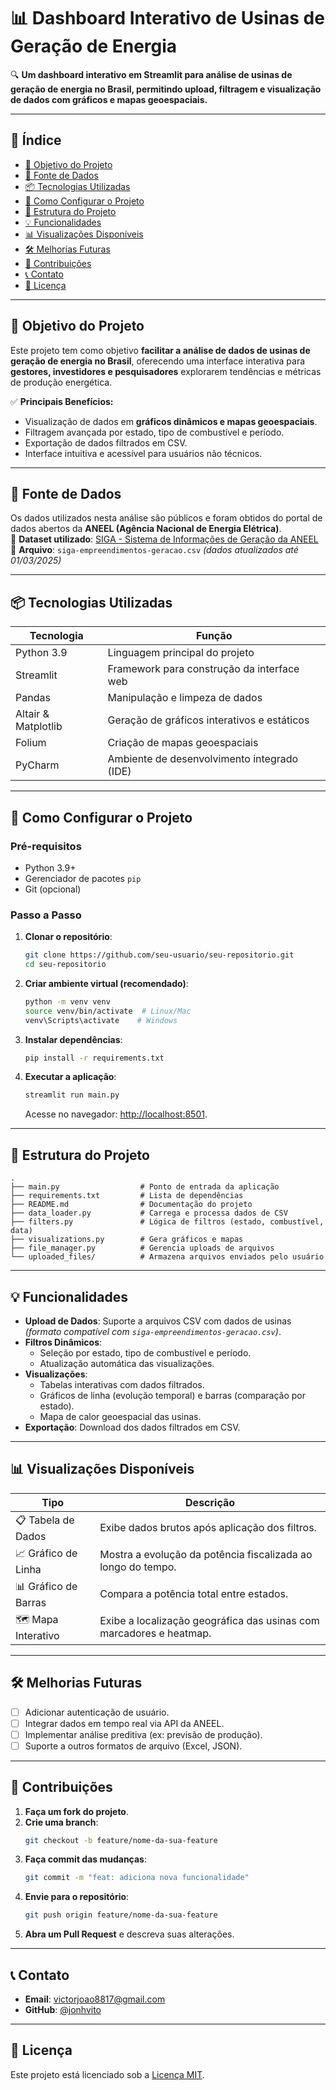 
# 📊 Dashboard Interativo de Usinas de Geração de Energia

🔍 **Um dashboard interativo em Streamlit para análise de usinas de geração de energia no Brasil, permitindo upload, filtragem e visualização de dados com gráficos e mapas geoespaciais.**

---

## 📌 Índice
- [🎯 Objetivo do Projeto](#-objetivo-do-projeto)
- [📁 Fonte de Dados](#-fonte-de-dados)  
- [📦 Tecnologias Utilizadas](#-tecnologias-utilizadas)
- [🚀 Como Configurar o Projeto](#-como-configurar-o-projeto)
- [📂 Estrutura do Projeto](#-estrutura-do-projeto)
- [💡 Funcionalidades](#-funcionalidades)
- [📊 Visualizações Disponíveis](#-visualizações-disponíveis)
- [🛠️ Melhorias Futuras](#️-melhorias-futuras)
- [🤝 Contribuições](#-contribuições)
- [📞 Contato](#-contato)
- [📜 Licença](#-licença)

---

## 🎯 Objetivo do Projeto
Este projeto tem como objetivo **facilitar a análise de dados de usinas de geração de energia no Brasil**, oferecendo uma interface interativa para **gestores, investidores e pesquisadores** explorarem tendências e métricas de produção energética.

✅ **Principais Benefícios:**
- Visualização de dados em **gráficos dinâmicos e mapas geoespaciais**.
- Filtragem avançada por estado, tipo de combustível e período.
- Exportação de dados filtrados em CSV.
- Interface intuitiva e acessível para usuários não técnicos.

---

## 📁 Fonte de Dados  <!-- NOVA SEÇÃO -->
Os dados utilizados nesta análise são públicos e foram obtidos do portal de dados abertos da **ANEEL (Agência Nacional de Energia Elétrica)**.  
🔗 **Dataset utilizado**: [SIGA - Sistema de Informações de Geração da ANEEL](https://dadosabertos.aneel.gov.br/dataset/siga-sistema-de-informacoes-de-geracao-da-aneel)  
📄 **Arquivo**: `siga-empreendimentos-geracao.csv` *(dados atualizados até 01/03/2025)*  

---

## 📦 Tecnologias Utilizadas
| **Tecnologia**       | **Função**                                                                 |
|-----------------------|----------------------------------------------------------------------------|
| Python 3.9           | Linguagem principal do projeto                                            |
| Streamlit            | Framework para construção da interface web                                |
| Pandas               | Manipulação e limpeza de dados                                            |
| Altair & Matplotlib  | Geração de gráficos interativos e estáticos                               |
| Folium               | Criação de mapas geoespaciais                                             |
| PyCharm              | Ambiente de desenvolvimento integrado (IDE)                               |

---

## 🚀 Como Configurar o Projeto

### Pré-requisitos
- Python 3.9+
- Gerenciador de pacotes `pip`
- Git (opcional)

### Passo a Passo
1. **Clonar o repositório**:
   ```bash
   git clone https://github.com/seu-usuario/seu-repositorio.git
   cd seu-repositorio
   ```

2. **Criar ambiente virtual (recomendado)**:
   ```bash
   python -m venv venv
   source venv/bin/activate  # Linux/Mac
   venv\Scripts\activate    # Windows
   ```

3. **Instalar dependências**:
   ```bash
   pip install -r requirements.txt
   ```

4. **Executar a aplicação**:
   ```bash
   streamlit run main.py
   ```
   Acesse no navegador: [http://localhost:8501](http://localhost:8501).

---

## 📂 Estrutura do Projeto
```plaintext
.
├── main.py                  # Ponto de entrada da aplicação
├── requirements.txt         # Lista de dependências
├── README.md                # Documentação do projeto
├── data_loader.py           # Carrega e processa dados de CSV
├── filters.py               # Lógica de filtros (estado, combustível, data)
├── visualizations.py        # Gera gráficos e mapas
├── file_manager.py          # Gerencia uploads de arquivos
└── uploaded_files/          # Armazena arquivos enviados pelo usuário
```

---

## 💡 Funcionalidades
- **Upload de Dados**: Suporte a arquivos CSV com dados de usinas *(formato compatível com `siga-empreendimentos-geracao.csv`)*.
- **Filtros Dinâmicos**:
  - Seleção por estado, tipo de combustível e período.
  - Atualização automática das visualizações.
- **Visualizações**:
  - Tabelas interativas com dados filtrados.
  - Gráficos de linha (evolução temporal) e barras (comparação por estado).
  - Mapa de calor geoespacial das usinas.
- **Exportação**: Download dos dados filtrados em CSV.

---

## 📊 Visualizações Disponíveis
| **Tipo**               | **Descrição**                                                                 |
|------------------------|-------------------------------------------------------------------------------|
| 📋 Tabela de Dados     | Exibe dados brutos após aplicação dos filtros.                                |
| 📈 Gráfico de Linha    | Mostra a evolução da potência fiscalizada ao longo do tempo.                  |
| 📊 Gráfico de Barras   | Compara a potência total entre estados.                                       |
| 🗺️ Mapa Interativo    | Exibe a localização geográfica das usinas com marcadores e heatmap.           |

---

## 🛠️ Melhorias Futuras
- [ ] Adicionar autenticação de usuário.
- [ ] Integrar dados em tempo real via API da ANEEL.  <!-- REFERÊNCIA À FONTE -->
- [ ] Implementar análise preditiva (ex: previsão de produção).
- [ ] Suporte a outros formatos de arquivo (Excel, JSON).

---

## 🤝 Contribuições
1. **Faça um fork do projeto**.
2. **Crie uma branch**:
   ```bash
   git checkout -b feature/nome-da-sua-feature
   ```
3. **Faça commit das mudanças**:
   ```bash
   git commit -m "feat: adiciona nova funcionalidade"
   ```
4. **Envie para o repositório**:
   ```bash
   git push origin feature/nome-da-sua-feature
   ```
5. **Abra um Pull Request** e descreva suas alterações.

---

## 📞 Contato
- **Email**: [victorjoao8817@gmail.com](mailto:victorjoao8817@gmail.com)
- **GitHub**: [@jonhvito](https://github.com/jonhvito)
<!-- - **LinkedIn**: [Seu Nome](https://linkedin.com/in/seu-perfil)-->

---

## 📜 Licença
Este projeto está licenciado sob a [Licença MIT](LICENSE).
